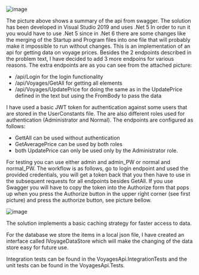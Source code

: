 ![image](https://user-images.githubusercontent.com/20577566/170269252-1401798a-fc2f-4881-b4c4-403b137efa06.png)

The picture above shows a summary of the api from swagger.
The solution has been developed in Visual Studio 2019 and uses .Net 5
In order to run it you would have to use .Net 5 since in .Net 6 there are some changes like the merging of the Startup and Program files into one file that will probably
make it impossible to run without changes.
This is an implementation of an api for getting data on voyage prices. Besides the 2 endpoints described in the problem text, I have decided to add 3 more endpoins for 
various reasons.
The extra endpoints are as you can see from the attached picture:
- /api/Login for the login functionality 
- /api/Voyages/GetAll for getting all elements 
- /api/Voyages/UpdatePrice for doing the same as in the UpdatePrice defined in the text but using the FromBody to pass the data

I have used a basic JWT token for authentication against some users that are stored in the UserConstants file. The are also different roles used for authentication (Administrator and Normal).
The endpoints are configured as follows:
- GettAll can be used without authentication
- GetAveragePrice can be used by both roles
- both UpdatePrice can only be used only by the  Administrator role.

For testing you can use either admin and admin_PW or normal and normal_PW.
The workflow is as follows, go to login endpoint and used the provided credentials, you will get a token back that you then have to use in the subsequent requests for all endpoints besides GetAll.
If you use Swagger you will have to copy the token into the Authorize form that pops up when you press the Authorize button in the upper right corner (see first picture) and press the authorize button, see picture bellow.

![image](https://user-images.githubusercontent.com/20577566/170269517-50744aab-9883-4dc0-9db5-96d3c2ed4a1d.png)

The solution implements a basic caching strategy for faster access to data.

For the database we store the items in a local json file, I have created an interface called IVoyageDataStore which will make the changing of the data store easy for future use.

Integration tests can be found in the VoyagesApi.IntegrationTests and the unit tests can be found in the VoyagesApi.Tests.

